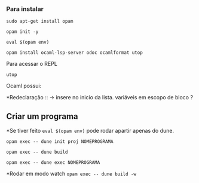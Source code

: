 ### Para instalar 

```
sudo apt-get install opam
```


```
opam init -y
```
```
eval $(opam env)
```
```
opam install ocaml-lsp-server odoc ocamlformat utop
```

Para acessar o REPL
```
utop
```


Ocaml possui:

*Redeclaração
:: -> insere no inicio da lista.
variáveis em escopo de bloco ?


## Criar um programa

*Se tiver feito `eval $(opam env)` pode rodar apartir apenas do dune.

```opam exec -- dune init proj NOMEPROGRAMA```

```opam exec -- dune build```

```opam exec -- dune exec NOMEPROGRAMA```

*Rodar em modo watch
```opam exec -- dune build -w```

